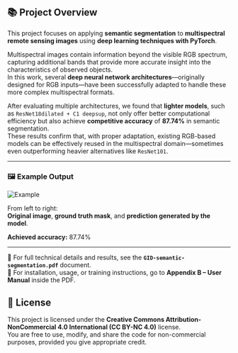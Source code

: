 ## 📚 Project Overview

This project focuses on applying **semantic segmentation** to **multispectral remote sensing images** using **deep learning techniques with PyTorch**.

Multispectral images contain information beyond the visible RGB spectrum, capturing additional bands that provide more accurate insight into the characteristics of observed objects.  
In this work, several **deep neural network architectures**—originally designed for RGB inputs—have been successfully adapted to handle these more complex multispectral formats.

After evaluating multiple architectures, we found that **lighter models**, such as `ResNet18dilated + C1 deepsup`, not only offer better computational efficiency but also achieve **competitive accuracy** of **87.74%** in semantic segmentation.  
These results confirm that, with proper adaptation, existing RGB-based models can be effectively reused in the multispectral domain—sometimes even outperforming heavier alternatives like `ResNet101`.

---

### 🖼️ Example Output

![Example](https://github.com/user-attachments/assets/72122957-feb2-4371-ad93-b749ff7628cb)

From left to right:  
**Original image**, **ground truth mask**, and **prediction generated by the model**.

**Achieved accuracy:** 87.74%

---

📄 For full technical details and results, see the **`GID-semantic-segmentation.pdf`** document.  
📘 For installation, usage, or training instructions, go to **Appendix B – User Manual** inside the PDF.

## 📄 License

This project is licensed under the **Creative Commons Attribution-NonCommercial 4.0 International (CC BY-NC 4.0)** license.  
You are free to use, modify, and share the code for non-commercial purposes, provided you give appropriate credit.
